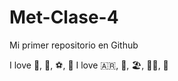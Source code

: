# Met-Clase-4

Mi primer repositorio en Github

I love :icecream:, :football:, :soccer:, :pizza:
I love :argentina:, :taco:, 🏖️, 🚴‍♂️, :tennis:
